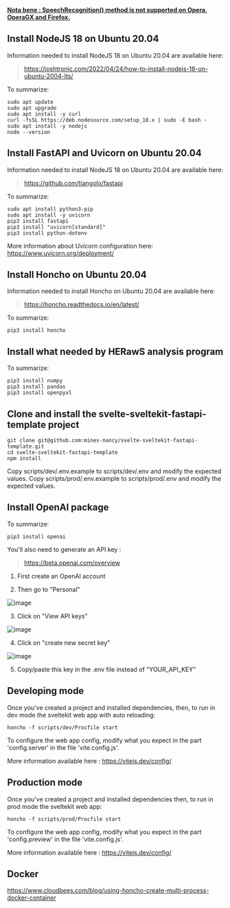 <ins>**Nota bene : SpeechRecognition() method is not supported on Opera, OperaGX and Firefox.**</ins>

## Install NodeJS 18 on Ubuntu 20.04

Information needed to install NodeJS 18 on Ubuntu 20.04 are available here:
> https://joshtronic.com/2022/04/24/how-to-install-nodejs-18-on-ubuntu-2004-lts/

To summarize:
```
sudo apt update
sudo apt upgrade
sudo apt install -y curl
curl -fsSL https://deb.nodesource.com/setup_18.x | sudo -E bash -
sudo apt install -y nodejs
node --version
```

## Install FastAPI and Uvicorn on Ubuntu 20.04

Information needed to install NodeJS 18 on Ubuntu 20.04 are available here:
> https://github.com/tiangolo/fastapi

To summarize:
```
sudo apt install python3-pip
sudo apt install -y uvicorn
pip3 install fastapi
pip3 install "uvicorn[standard]"
pip3 install python-dotenv
```

More information about Uvicorn configuration here: https://www.uvicorn.org/deployment/

## Install Honcho on Ubuntu 20.04

Information needed to install Honcho on Ubuntu 20.04 are available here:
> https://honcho.readthedocs.io/en/latest/

To summarize:
```
pip3 install honcho
```

## Install what needed by HERawS analysis program

To summarize:
```
pip3 install numpy
pip3 install pandas
pip3 install openpyxl
```

## Clone and install the svelte-sveltekit-fastapi-template project

```commandline
git clone git@github.com:mines-nancy/svelte-sveltekit-fastapi-template.git
cd svelte-sveltekit-fastapi-template
npm install
```

Copy scripts/dev/.env.example to scripts/dev/.env and modify the expected values.
Copy scripts/prod/.env.example to scripts/prod/.env and modify the expected values.

## Install OpenAI package

To summarize:
```
pip3 install openai
```
You'll also need to generate an API key :
> https://beta.openai.com/overview

1) First create an OpenAI account

2) Then go to "Personal"

![image](https://user-images.githubusercontent.com/95447882/214012732-f31b4c4e-9964-4fa4-b650-b0ded16dd7be.png)

3) Click on "View API keys"

![image](https://user-images.githubusercontent.com/95447882/214013129-8662a8e2-4370-4721-941b-a7e23083096c.png)

4) Click on "create new secret key"

![image](https://user-images.githubusercontent.com/95447882/214013555-e1c4e78c-154d-49d1-8219-79ace8681e60.png)

5) Copy/paste this key in the .env file instead of "YOUR_API_KEY"

## Developing mode

Once you've created a project and installed dependencies, then,
to run in dev mode the sveltekit web app with auto reloading:

```commandline
honcho -f scripts/dev/Procfile start
```

To configure the web app config, modify what you expect in the part 'config.server'
in the file 'vite.config.js'. 

More information available here : https://vitejs.dev/config/

## Production mode

Once you've created a project and installed dependencies then,
to run in prod mode the sveltekit web app:

```commandline
honcho -f scripts/prod/Procfile start
```

To configure the web app config, modify what you expect in the part 'config.preview'
in the file 'vite.config.js'. 

More information available here : https://vitejs.dev/config/

## Docker

https://www.cloudbees.com/blog/using-honcho-create-multi-process-docker-container
